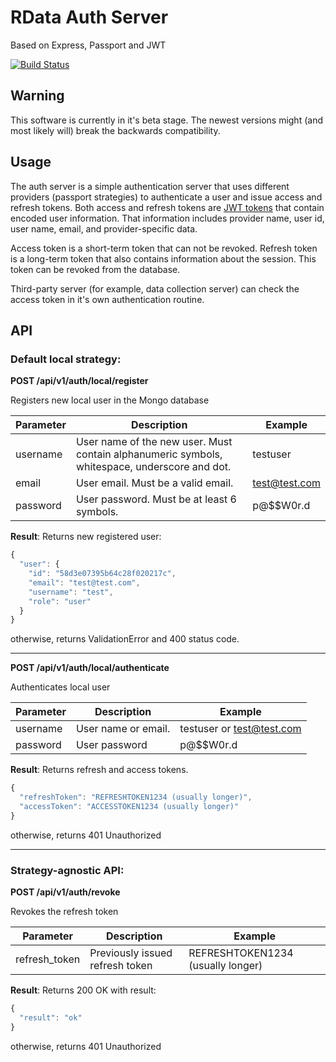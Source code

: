 # RData Auth Server

Based on Express, Passport and JWT

[![Build Status](https://travis-ci.org/rdata-systems/rdata-auth-server.svg?branch=master)](https://travis-ci.org/rdata-systems/rdata-auth-server)

## Warning
This software is currently in it's beta stage. The newest versions might (and most likely will) break the backwards compatibility.

## Usage
The auth server is a simple authentication server that uses different providers (passport strategies) to authenticate a user and issue access and refresh tokens. Both access and refresh tokens are [JWT tokens](https://jwt.io/) that contain encoded user information. That information includes provider name, user id, user name, email, and provider-specific data.

Access token is a short-term token that can not be revoked.
Refresh token is a long-term token that also contains information about the session. This token can be revoked from the database.

Third-party server (for example, data collection server) can check the access token in it's own authentication routine.


## API

### **Default local strategy:**
**POST /api/v1/auth/local/register**

Registers new local user in the Mongo database

| Parameter | Description                                                                                   | Example       |
|-----------|-----------------------------------------------------------------------------------------------|---------------|
| username  | User name of the new user. Must contain alphanumeric symbols, whitespace, underscore and dot. | testuser      |
| email     | User email. Must be a valid email.                                                            | test@test.com |
| password  | User password. Must be at least 6 symbols.                                                    | p@$$W0r.d     |

**Result**:
Returns new registered user:
```javascript
{
  "user": {
    "id": "58d3e07395b64c28f020217c",
    "email": "test@test.com",
    "username": "test",
    "role": "user"
  }
}
```
otherwise, returns ValidationError and 400 status code.

***

**POST /api/v1/auth/local/authenticate**

Authenticates local user

| Parameter | Description                                                                                   | Example       |
|-----------|-----------------------------------------------------------------------------------------------|---------------|
| username  | User name or email.                                                          | testuser or test@test.com      |
| password  | User password                                                                                 | p@$$W0r.d     |

**Result**:
Returns refresh and access tokens.
```javascript
{
  "refreshToken": "REFRESHTOKEN1234 (usually longer)",
  "accessToken": "ACCESSTOKEN1234 (usually longer)"
}
```
otherwise, returns 401 Unauthorized 

***

### **Strategy-agnostic API:**
**POST /api/v1/auth/revoke**

Revokes the refresh token

| Parameter     | Description                     | Example                           |
|---------------|---------------------------------|-----------------------------------|
| refresh_token | Previously issued refresh token | REFRESHTOKEN1234 (usually longer) |

**Result**:
Returns 200 OK with result:
```javascript
{
  "result": "ok"
}
```
otherwise, returns 401 Unauthorized 

